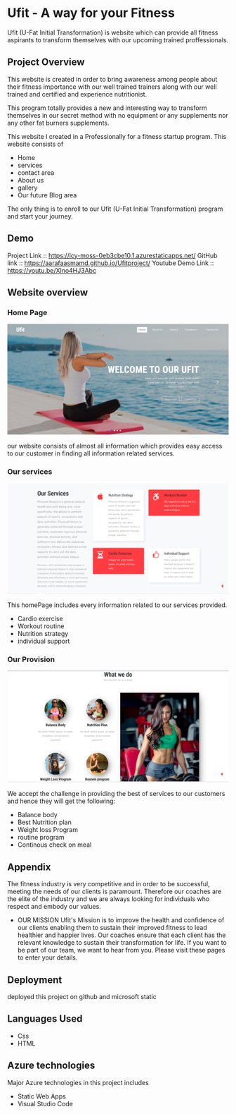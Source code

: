 
# Ufit - A way for your Fitness     

Ufit (U-Fat Initial Transformation) is website which can provide all fitness 
aspirants to transform themselves with our upcoming trained proffessionals.


## Project Overview

This website is created in order to bring awareness among people about their fitness importance
with our well trained trainers along with our well trained and certified and
experience nutritionist.

This program totally provides a new and interesting way to transform themselves
in our secret method with no equipment or any supplements nor any other fat burners
supplements. 

This website I created in a Professionally for a fitness startup program.
This website consists of 
* Home
* services
* contact area
* About us
* gallery
* Our future Blog area

The only thing is to enroll to our Ufit (U-Fat Initial Transformation) program and start 
your journey.

## Demo

Project Link :: https://icy-moss-0eb3cbe10.1.azurestaticapps.net/
GitHub link ::  https://aarafaasmamd.github.io/Ufitproject/
Youtube Demo Link :: https://youtu.be/Xlno4HJ3Abc


## Website overview

### Home Page
![Website CoverPage overview](https://github.com/aarafaasmamd/screenshots/blob/master/ufit%201.png?raw=true)

our website consists of almost all information which provides easy 
access to our customer in finding all information related services.
### Our services
![Websiteservice page](https://github.com/aarafaasmamd/screenshots/blob/master/ufit%205.png?raw=true)

This homePage includes every information related to our services provided.
* Cardio exercise
* Workout routine
* Nutrition strategy
* individual support

### Our Provision
![What we do](https://github.com/aarafaasmamd/screenshots/blob/master/ufit%202.png?raw=true) 

We accept the challenge in providing the best of services to our customers
and hence they will get the following:
* Balance body
* Best Nutrition plan
* Weight loss Program
* routine program
* Continous check on meal 


## Appendix

The fitness industry is very competitive and in order to be successful, meeting the needs of our clients is paramount. Therefore our coaches are the elite of the industry and we are always looking for individuals who respect and embody our values.

* OUR MISSION 
Ufit's Mission is to improve the health and confidence of our clients enabling them to sustain their improved fitness to lead healthier and happier lives.
Our coaches ensure that each client has the relevant knowledge to sustain their transformation for life. If you want to be part of our team, we want to hear from you. Please visit these pages to enter your details.


## Deployment

deployed this project on github and microsoft static


## Languages Used

* Css 
* HTML


## Azure technologies 

Major Azure technologies in this project includes
* Static Web Apps
* Visual Studio Code
